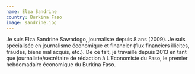 ```yaml
---
name: Elza Sandrine
country: Burkina Faso
image: sandrine.jpg
---
```

Je suis Elza Sandrine Sawadogo, journaliste depuis 8 ans (2009). Je suis spécialisée en journalisme économique et financier (flux financiers illicites, fraudes, biens mal acquis, etc.).  De ce fait, je travaille depuis 2013 en tant que journaliste/secrétaire de rédaction à L’Economiste du Faso, le premier hebdomadaire économique du Burkina Faso. 